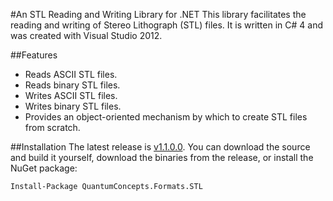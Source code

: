 #An STL Reading and Writing Library for .NET
This library facilitates the reading and writing of Stereo Lithograph (STL) files. It is written in C# 4 and was created with Visual Studio 2012.

##Features
* Reads ASCII STL files.
* Reads binary STL files.
* Writes ASCII STL files.
* Writes binary STL files.
* Provides an object-oriented mechanism by which to create STL files from scratch.

##Installation
The latest release is [v1.1.0.0](https://github.com/QuantumConcepts/STLdotNET/releases/tag/1.1.0.0). You can download the source and build it yourself, download the binaries from the release, or install the NuGet package:

    Install-Package QuantumConcepts.Formats.STL